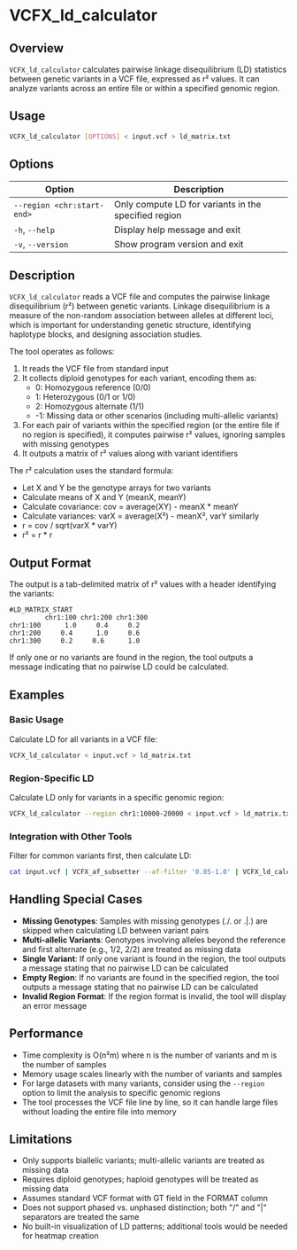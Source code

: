 # VCFX_ld_calculator

## Overview

`VCFX_ld_calculator` calculates pairwise linkage disequilibrium (LD) statistics between genetic variants in a VCF file, expressed as r² values. It can analyze variants across an entire file or within a specified genomic region.

## Usage

```bash
VCFX_ld_calculator [OPTIONS] < input.vcf > ld_matrix.txt
```

## Options

| Option | Description |
|--------|-------------|
| `--region <chr:start-end>` | Only compute LD for variants in the specified region |
| `-h`, `--help` | Display help message and exit |
| `-v`, `--version` | Show program version and exit |

## Description

`VCFX_ld_calculator` reads a VCF file and computes the pairwise linkage disequilibrium (r²) between genetic variants. Linkage disequilibrium is a measure of the non-random association between alleles at different loci, which is important for understanding genetic structure, identifying haplotype blocks, and designing association studies.

The tool operates as follows:

1. It reads the VCF file from standard input
2. It collects diploid genotypes for each variant, encoding them as:
   - 0: Homozygous reference (0/0)
   - 1: Heterozygous (0/1 or 1/0)
   - 2: Homozygous alternate (1/1)
   - -1: Missing data or other scenarios (including multi-allelic variants)
3. For each pair of variants within the specified region (or the entire file if no region is specified), it computes pairwise r² values, ignoring samples with missing genotypes
4. It outputs a matrix of r² values along with variant identifiers

The r² calculation uses the standard formula:
- Let X and Y be the genotype arrays for two variants
- Calculate means of X and Y (meanX, meanY)
- Calculate covariance: cov = average(XY) - meanX * meanY
- Calculate variances: varX = average(X²) - meanX², varY similarly
- r = cov / sqrt(varX * varY)
- r² = r * r

## Output Format

The output is a tab-delimited matrix of r² values with a header identifying the variants:

```
#LD_MATRIX_START
         chr1:100 chr1:200 chr1:300
chr1:100      1.0     0.4     0.2
chr1:200     0.4      1.0     0.6
chr1:300     0.2     0.6      1.0
```

If only one or no variants are found in the region, the tool outputs a message indicating that no pairwise LD could be calculated.

## Examples

### Basic Usage

Calculate LD for all variants in a VCF file:

```bash
VCFX_ld_calculator < input.vcf > ld_matrix.txt
```

### Region-Specific LD

Calculate LD only for variants in a specific genomic region:

```bash
VCFX_ld_calculator --region chr1:10000-20000 < input.vcf > ld_matrix.txt
```

### Integration with Other Tools

Filter for common variants first, then calculate LD:

```bash
cat input.vcf | VCFX_af_subsetter --af-filter '0.05-1.0' | VCFX_ld_calculator > common_variants_ld.txt
```

## Handling Special Cases

- **Missing Genotypes**: Samples with missing genotypes (./.  or .|.) are skipped when calculating LD between variant pairs
- **Multi-allelic Variants**: Genotypes involving alleles beyond the reference and first alternate (e.g., 1/2, 2/2) are treated as missing data
- **Single Variant**: If only one variant is found in the region, the tool outputs a message stating that no pairwise LD can be calculated
- **Empty Region**: If no variants are found in the specified region, the tool outputs a message stating that no pairwise LD can be calculated
- **Invalid Region Format**: If the region format is invalid, the tool will display an error message

## Performance

- Time complexity is O(n²m) where n is the number of variants and m is the number of samples
- Memory usage scales linearly with the number of variants and samples
- For large datasets with many variants, consider using the `--region` option to limit the analysis to specific genomic regions
- The tool processes the VCF file line by line, so it can handle large files without loading the entire file into memory

## Limitations

- Only supports biallelic variants; multi-allelic variants are treated as missing data
- Requires diploid genotypes; haploid genotypes will be treated as missing data
- Assumes standard VCF format with GT field in the FORMAT column
- Does not support phased vs. unphased distinction; both "/" and "|" separators are treated the same
- No built-in visualization of LD patterns; additional tools would be needed for heatmap creation
